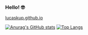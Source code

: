 ### Hello! :nerd_face:

[lucaskup.github.io](https://lucaskup.github.io/)



[![Anurag's GitHub stats](https://github-readme-stats.vercel.app/api?username=lucaskup)](https://github.com/anuraghazra/github-readme-stats) [![Top Langs](https://github-readme-stats.vercel.app/api/top-langs/?username=lucaskup&hide=html,CSS&langs_count=8&layout=compact)](https://github.com/anuraghazra/github-readme-stats)

<!--
**lucaskup/lucaskup** is a ✨ _special_ ✨ repository because its `README.md` (this file) appears on your GitHub profile.

Here are some ideas to get you started:

- 🔭 I’m currently working on ...
- 🌱 I’m currently learning ...
- 👯 I’m looking to collaborate on ...
- 🤔 I’m looking for help with ...
- 💬 Ask me about ...
- 📫 How to reach me: ...
- 😄 Pronouns: ...
- ⚡ Fun fact: ...
-->
